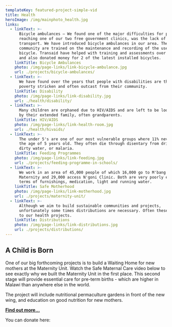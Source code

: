 ```yaml
---
templateKey: featured-project-simple-vid
title: Health
heroImage: /img/mainphoto_health.jpg
links:
  - linkText: >-
      Bicycle ambulances — We found one of the major difficulties for people
      reaching one of our two free government clinics, was the lack of
      transport. We have introduced bicycle ambulances in our area. The
      community are trained on the maintenance and recording of the use of the
      bicycle. Transaid have helped with training and assessments over the years
      and also donated money for 2 of the latest installed bicycles.
    linkTitle: Bicycle Ambulances
    photo: /img/page-links/link-bicycle-ambulance.jpg
    url: ./projects/bicycle-ambulances/
  - linkText: >-
      We have found over the years that people with disabilities are the most
      poverty stricken and often outcast from their community.
    linkTitle: Disability
    photo: /img/page-links/link-disability.jpg
    url: ./health/disability/
  - linkText: >-
      Many children are orphaned due to HIV/AIDS and are left to be looked after
      by their extended family, often grandparents.
    linkTitle: HIV/AIDS
    photo: /img/page-links/link-health-room.jpg
    url: ./health/hivaids/
  - linkText: >-
      The under 5's are one of our most vulnerable groups where 11% never reach
      the age of 5 years old. They often die through disentary from drinking
      dirty water, or malaria.
    linkTitle: Feeding Programmes
    photo: /img/page-links/link-feeding.jpg
    url: ./projects/feeding-programme-in-schools/
  - linkText: >-
      We work in an area of 45,000 people of which 16,000 go to M'bang'ombe
      Maternity and 29,000 access N'goni Clinic. Both are very poorly equiped in
      terms of furnishings, medication, light and running water.
    linkTitle: Safe Motherhood
    photo: /img/page-links/link-motherhood.jpg
    url: ./projects/maternity-unit/
  - linkText: >-
      Although we aim to build sustainable communities and projects,
      unfortunately some times distributions are necessary. Often these link in
      to our health projects.
    linkTitle: Distributions
    photo: /img/page-links/link-distributions.jpg
    url: ./projects/distributions/
---
```

## A Child is Born

One of our big forthcoming projects is to build a Waiting Home for new mothers at the Maternity Unit. Watch the Safe Maternal Care video below to see exactly why we built the Maternity Unit in the first place. This second stage will provide essential care for pre-term births - which are higher in Malawi than anywhere else in the world.

The project will include nutritional permaculture gardens in front of the new wing, and education on good nutrition for new mothers. 

**[Find out more...](/health/a-child-is-born/)**

You can donate here:
